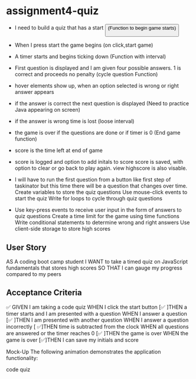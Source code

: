 # assignment4-quiz
* I need to build a quiz that has a start <button> (Function to begin game starts)
* When I press start the game begins (on click,start game)
* A timer starts and begins ticking down (Function with interval)
* First question is displayed and I am given four possible answers. 1 is correct and proceeds no penalty (cycle question Function)
* hover elements show up, when an option selected is wrong or right answer appears
* if the answer is correct the next question is displayed (Need to practice Java appearing on screen)
* if the answer is wrong time is lost (loose interval)
* the game is over if the questions are done or if timer is 0 (End game function)
* score is the time left at end of game
* score is logged and option to add initals to score
score is saved, with option to clear or go back to play again.
view highscore is also visable.

* I will have to run the first question from a button like first step of taskinator
but this time there will be a question that changes over time.
Create variables to store the quiz questions
Use mouse-click events to start the quiz
Write for loops to cycle through quiz questions
* Use key-press events to receive user input in the form of answers to quiz questions
Create a time limit for the game using time functions
Write conditional statements to determine wrong and right answers
Use client-side storage to store high scores

## User Story
AS A coding boot camp student
I WANT to take a timed quiz on JavaScript fundamentals that stores high scores
SO THAT I can gauge my progress compared to my peers


## Acceptance Criteria
✅
GIVEN I am taking a code quiz
WHEN I click the start button
[✅ ]THEN a timer starts and I am presented with a question
WHEN I answer a question
[✅ ]THEN I am presented with another question
WHEN I answer a question incorrectly
[ ✅]THEN time is subtracted from the clock
WHEN all questions are answered or the timer reaches 0
[✅ ]THEN the game is over
WHEN the game is over
[✅]THEN I can save my initials and score

Mock-Up
The following animation demonstrates the application functionality:

code quiz

